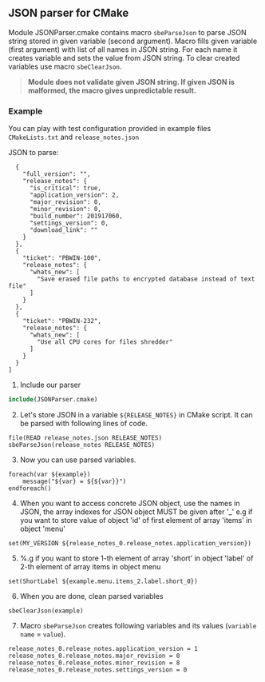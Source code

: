 ## JSON parser for CMake

Module JSONParser.cmake contains macro `sbeParseJson` to parse JSON string stored in given variable (second argument). 
Macro fills given variable (first argument) with list of all names in JSON string. For each name it creates variable and sets the value from JSON string.
To clear created variables use macro `sbeClearJson`.

> **Module does not validate given JSON string. If given JSON is malformed, the macro gives unpredictable result.**

### Example

You can play with test configuration provided in example files `CMakeLists.txt` and `release_notes.json`

JSON to parse:
``` [
  {
    "full_version": "",
    "release_notes": {
      "is_critical": true,
      "application_version": 2,
      "major_revision": 0,
      "minor_revision": 0,
      "build_number": 201917060,
      "settings_version": 0,
      "download_link": ""
    }
  },
  {
    "ticket": "PBWIN-100",
    "release_notes": {
      "whats_new": [
        "Save erased file paths to encrypted database instead of text file"
      ]
    }
  },
  {
    "ticket": "PBWIN-232",
    "release_notes": {
      "whats_new": [
        "Use all CPU cores for files shredder"
      ]
    }
  }
]
```

1. Include our parser
``` cmake
include(JSONParser.cmake)
```

2. Let's store JSON in a variable `${RELEASE_NOTES}` in CMake script. It can be parsed with following lines of code.
```
file(READ release_notes.json RELEASE_NOTES)
sbeParseJson(release_notes RELEASE_NOTES)
```

3. Now you can use parsed variables.

```
foreach(var ${example})
    message("${var} = ${${var}}")
endforeach()
```

4. When you want to access concrete JSON object, use the names in JSON, the array indexes for JSON object MUST be given after '_'
e.g if you want to store value of object 'id' of first element of array 'items' in object 'menu'
```
set(MY_VERSION ${release_notes_0.release_notes.application_version})
```

5. %.g if you want to store 1-th element of array 'short' in object 'label' of 2-th element of array items in object menu 
```
set(ShortLabel ${example.menu.items_2.label.short_0})
```

6. When you are done, clean parsed variables
```
sbeClearJson(example)
```

7. Macro `sbeParseJson` creates following variables and its values (`variable name` = `value`).
```
release_notes_0.release_notes.application_version = 1
release_notes_0.release_notes.major_revision = 0
release_notes_0.release_notes.minor_revision = 8
release_notes_0.release_notes.settings_version = 0

```

